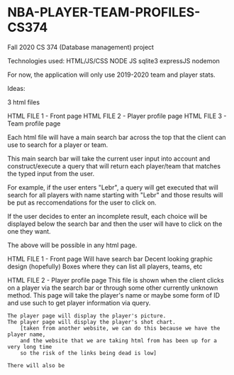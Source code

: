 # NBA-PLAYER-TEAM-PROFILES-CS374
Fall 2020 CS 374 (Database management) project

Technologies used:
HTML/JS/CSS
NODE JS
sqlite3
expressJS
nodemon

For now, the application will only use 2019-2020 team and player stats.

Ideas:

3 html files

HTML FILE 1 - Front page
HTML FILE 2 - Player profile page
HTML FILE 3 - Team profile page

Each html file will have a main search bar across the top that the client
can use to search for a player or team. 

This main search bar will take the current user input into account and
construct/execute a query that will return each player/team that matches
the typed input from the user.

For example, if the user enters "Lebr", a query will get executed that will
search for all players with name starting with "Lebr" and those results will 
be put as reccomendations for the user to click on. 

If the user decides to enter an incomplete result, each 
choice will be displayed below the search bar and then the user will have to click on the 
one they want. 


The above will be possible in any html page.



HTML FILE 1 - Front page
    Will have search bar
    Decent looking graphic design (hopefully)
    Boxes where they can list all players, teams, etc

HTML FILE 2 - Player profile page
    This file is shown when the client clicks on a player via the search bar or through some
    other currently unknown method. This page will take the player's name or maybe some form of ID
    and use such to get player information via query. 

    The player page will display the player's picture.
    The player page will display the player's shot chart.
        [taken from another website, we can do this because we have the player name, 
        and the website that we are taking html from has been up for a very long time
        so the risk of the links being dead is low]
        
    There will also be 
